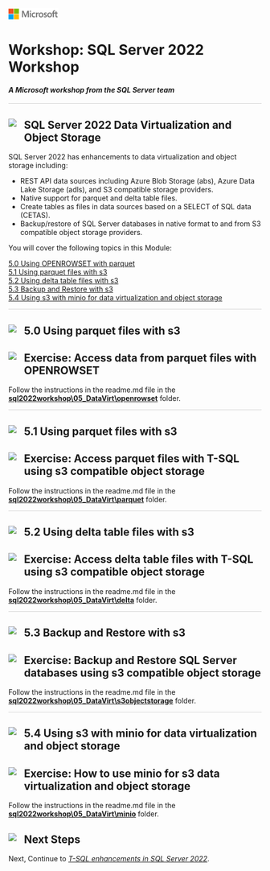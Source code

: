 ![](./graphics/microsoftlogo.png)

# Workshop: SQL Server 2022 Workshop

#### <i>A Microsoft workshop from the SQL Server team</i>

<p style="border-bottom: 1px solid lightgrey;"></p>

<h2><img style="float: left; margin: 0px 15px 15px 0px;" src="https://github.com/microsoft/sqlworkshops/blob/master/graphics/textbubble.png?raw=true"><b>     SQL Server 2022 Data Virtualization and Object Storage</b></h2>

SQL Server 2022 has enhancements to data virtualization and object storage including:

- REST API data sources including Azure Blob Storage (abs), Azure Data Lake Storage (adls), and S3 compatible storage providers.
- Native support for parquet and delta table files.
- Create tables as files in data sources based on a SELECT of SQL data (CETAS).
- Backup/restore of SQL Server databases in native format to and from S3 compatible object storage providers.

You will cover the following topics in this Module:

<dl>

  <dt><a href="#5-0">5.0 Using OPENROWSET with parquet</a></dt>
  <dt><a href="#5-0">5.1 Using parquet files with s3</a></dt>
  <dt><a href="#5-1">5.2 Using delta table files with s3</a></dt>
  <dt><a href="#5-2">5.3 Backup and Restore with s3</a></dt>
  <dt><a href="#5-2">5.4 Using s3 with minio for data virtualization and object storage</a></dt>
  
</dl>

<p style="border-bottom: 1px solid lightgrey;"></p>

<h2><img style="float: left; margin: 0px 15px 15px 0px;" src="https://github.com/microsoft/sqlworkshops/blob/master/graphics/pencil2.png?raw=true"><b><a name="5-0">     5.0 Using parquet files with s3</a></b></h2>

<h2><img style="float: left; margin: 0px 15px 15px 0px;" src="https://github.com/microsoft/sqlworkshops/blob/master/graphics/point1.png?raw=true"><b><a name="activityiqp">     Exercise: Access data from parquet files with OPENROWSET</a></b></h2>

Follow the instructions in the readme.md file in the **[sql2022workshop\05_DataVirt\openrowset](https://github.com/microsoft/sqlworkshops-sql2022workshop/tree/main/sql2022workshop/05_DataVirt/openrowset)** folder.

<p style="border-bottom: 1px solid lightgrey;"></p>

<h2><img style="float: left; margin: 0px 15px 15px 0px;" src="https://github.com/microsoft/sqlworkshops/blob/master/graphics/pencil2.png?raw=true"><b><a name="5-1">     5.1 Using parquet files with s3</a></b></h2>

<h2><img style="float: left; margin: 0px 15px 15px 0px;" src="https://github.com/microsoft/sqlworkshops/blob/master/graphics/point1.png?raw=true"><b><a name="activityiqp">     Exercise: Access parquet files with T-SQL using s3 compatible object storage</a></b></h2>

Follow the instructions in the readme.md file in the **[sql2022workshop\05_DataVirt\parquet](https://github.com/microsoft/sqlworkshops-sql2022workshop/tree/main/sql2022workshop/05_DataVirt/parquet)** folder.

<p style="border-bottom: 1px solid lightgrey;"></p>

<h2><img style="float: left; margin: 0px 15px 15px 0px;" src="https://github.com/microsoft/sqlworkshops/blob/master/graphics/pencil2.png?raw=true"><b><a name="5-2">     5.2 Using delta table files with s3</a></b></h2>

<h2><img style="float: left; margin: 0px 15px 15px 0px;" src="https://github.com/microsoft/sqlworkshops/blob/master/graphics/point1.png?raw=true"><b><a name="activityquerystore">     Exercise: Access delta table files with T-SQL using s3 compatible object storage</a></b></h2>

Follow the instructions in the readme.md file in the **[sql2022workshop\05_DataVirt\delta](https://github.com/microsoft/sqlworkshops-sql2022workshop/tree/main/sql2022workshop/05_DataVirt/delta)** folder.

<p style="border-bottom: 1px solid lightgrey;"></p>

<h2><img style="float: left; margin: 0px 15px 15px 0px;" src="https://github.com/microsoft/sqlworkshops/blob/master/graphics/pencil2.png?raw=true"><b><a name="5-3">     5.3 Backup and Restore with s3</a></b></h2>

<h2><img style="float: left; margin: 0px 15px 15px 0px;" src="https://github.com/microsoft/sqlworkshops/blob/master/graphics/point1.png?raw=true"><b><a name="activityquerystore">     Exercise: Backup and Restore SQL Server databases using s3 compatible object storage</a></b></h2>

Follow the instructions in the readme.md file in the **[sql2022workshop\05_DataVirt\s3objectstorage](https://github.com/microsoft/sqlworkshops-sql2022workshop/tree/main/sql2022workshop/05_DataVirt/s3objectstorage)** folder.

<p style="border-bottom: 1px solid lightgrey;"></p>

<h2><img style="float: left; margin: 0px 15px 15px 0px;" src="https://github.com/microsoft/sqlworkshops/blob/master/graphics/pencil2.png?raw=true"><b><a name="5-0">     5.4 Using s3 with minio for data virtualization and object storage</a></b></h2>

<h2><img style="float: left; margin: 0px 15px 15px 0px;" src="https://github.com/microsoft/sqlworkshops/blob/master/graphics/point1.png?raw=true"><b><a name="activityiqp">     Exercise: How to use minio for s3 data virtualization and object storage</a></b></h2>

Follow the instructions in the readme.md file in the **[sql2022workshop\05_DataVirt\minio](https://github.com/microsoft/sqlworkshops-sql2022workshop/tree/main/sql2022workshop/05_DataVirt/minio)** folder.

<h2><img style="float: left; margin: 0px 15px 15px 0px;" src="https://github.com/microsoft/sqlworkshops/blob/master/graphics/geopin.png?raw=true"><b>  Next Steps</b></h2>

Next, Continue to <a href="./06_TSQL.md" target="_blank"><i>T-SQL enhancements in SQL Server 2022</i></a>.
